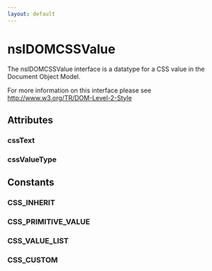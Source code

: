 ```yaml
---
layout: default
---
```


# nsIDOMCSSValue #
  
The nsIDOMCSSValue interface is a datatype for a CSS value in the  
Document Object Model.  
  
For more information on this interface please see  
http://www.w3.org/TR/DOM-Level-2-Style  
  

## Attributes ##

### cssText ###

### cssValueType ###

## Constants ##

### CSS_INHERIT ###

### CSS_PRIMITIVE_VALUE ###

### CSS_VALUE_LIST ###

### CSS_CUSTOM ###
